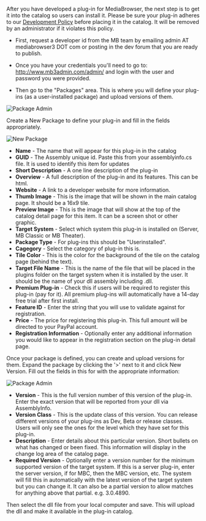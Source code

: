 After you have developed a plug-in for MediaBrowser, the next step is to get it into the catalog so users can install it.  Please be sure your plug-in adheres to our [Development Policy](https://github.com/MediaBrowser/MediaBrowser/wiki/Development-Policy) before placing it in the catalog.  It will be removed by an administrator if it violates this policy.

- First, request a developer id from the MB team by emailing admin AT mediabrowser3 DOT com or posting in the dev forum that you are ready to publish.

- Once you have your credentials you'll need to go to: http://www.mb3admin.com/admin/ and login with the user and password you were provided.

- Then go to the "Packages" area.  This is where you will define your plug-ins (as a user-installed package) and upload versions of them.

![Package Admin](http://www.mb3admin.com/images/packageadmin2.jpg)

Create a New Package to define your plug-in and fill in the fields appropriately.

![New Package](http://www.mb3admin.com/images/editpackage2.jpg)

- **Name** - The name that will appear for this plug-in in the catalog
- **GUID** - The Assembly unique id.  Paste this from your assemblyinfo.cs file.  It is used to identify this item for updates
- **Short Description** - A one line description of the plug-in
- **Overview** - A full description of the plug-in and its features.  This can be html.
- **Website** - A link to a developer website for more information.
- **Thumb Image** - This is the image that will be shown in the main catalog page.  It should be a 16x9 tile.
- **Preview Image** - This is the image that will show at the top of the catalog detail page for this item.  It can be a screen shot or other graphic.
- **Target System** - Select which system this plug-in is installed on (Server, MB Classic or MB Theater).
- **Package Type** - For plug-ins this should be "Userinstalled".
- **Cagegory** - Select the category of plug-in this is.
- **Tile Color** - This is the color for the background of the tile on the catalog page (behind the text).
- **Target File Name** - This is the name of the file that will be placed in the plugins folder on the target system when it is installed by the user.  It should be the name of your dll assembly including .dll.
- **Premium Plug-in** - Check this if users will be required to register this plug-in (pay for it).  All premium plug-ins will automatically have a 14-day free trial after first install.
- **Feature ID** - Enter the string that you will use to validate against for registration.
- **Price** - The price for registering this plug-in.  This full amount will be directed to your PayPal account.
- **Registration Information** - Optionally enter any additional information you would like to appear in the registration section on the plug-in detail page.

Once your package is defined, you can create and upload versions for them.  Expand the package by clicking the '>' next to it and click New Version.  Fill out the fields in this for with the appropriate information:

![Package Admin](http://www.mb3admin.com/images/editversion.jpg)

- **Version** - This is the full version number of this version of the plug-in.  Enter the exact version that will be reported from your dll via AssemblyInfo.
- **Version Class** - This is the update class of this version.  You can release different versions of your plug-ins as Dev, Beta or release classes.  Users will only see the ones for the level which they have set for this plug-in.
- **Description** - Enter details about this particular version.  Short bullets on what has changed or been fixed.  This information will display in the change log area of the catalog page.
- **Required Version** - Optionally enter a version number for the minimum supported version of the target system.  If this is a server plug-in, enter the server version, if for MBC, then the MBC version, etc.  The system will fill this in automatically with the latest version of the target system but you can change it.  It can also be a partial version to allow matches for anything above that partial.  e.g. 3.0.4890.

Then select the dll file from your local computer and save.  This will upload the dll and make it available in the plug-in catalog.
